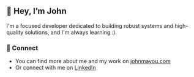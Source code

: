 ## 👋 Hey, I’m John

I'm a focused developer dedicated to building robust systems and high-quality solutions, and I'm always learning :).

### 🔗 Connect
- You can find more about me and my work on [johnmayou.com](https://johnmayou.com)
- Or connect with me on [LinkedIn](https://www.linkedin.com/in/johnmayou)
